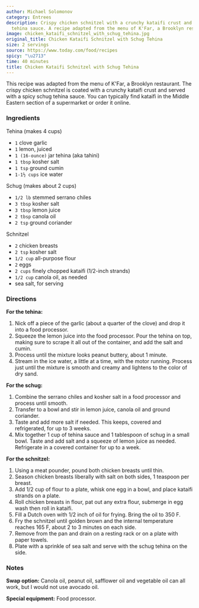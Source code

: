 ```yaml
---
author: Michael Solomonov
category: Entrees
description: Crispy chicken schnitzel with a crunchy kataifi crust and a spicy schug
  tehina sauce. A recipe adapted from the menu of K'Far, a Brooklyn restaurant.
image: chicken_kataifi_schnitzel_with_schug_tehina.jpg
original_title: Chicken Kataifi Schnitzel with Schug Tehina
size: 2 servings
source: https://www.today.com/food/recipes
spicy: "\u2713"
time: 40 minutes
title: Chicken Kataifi Schnitzel with Schug Tehina
---
```

This recipe was adapted from the menu of K'Far, a Brooklyn restaurant. The crispy chicken schnitzel is coated with a crunchy kataifi crust and served with a spicy schug tehina sauce. You can typically find kataifi in the Middle Eastern section of a supermarket or order it online.

### Ingredients

Tehina (makes 4 cups)
* `1` clove garlic 
* `1` lemon, juiced 
* `1 (16-ounce)` jar tehina (aka tahini)
* `1 tbsp` kosher salt
* `1 tsp` ground cumin 
* `1-1½ cups` ice water 

Schug (makes about 2 cups)
* `1/2 lb` stemmed serrano chiles 
* `3 tbsp` kosher salt 
* `3 tbsp` lemon juice 
* `2 tbsp` canola oil 
* `2 tsp` ground coriander 

Schnitzel
* `2` chicken breasts 
* `2 tsp` kosher salt 
* `1/2 cup` all-purpose flour 
* `2` eggs
* `2 cups` finely chopped kataifi (1/2-inch strands) 
* `1/2 cup` canola oil, as needed 
*  sea salt, for serving

### Directions

**For the tehina:**
1. Nick off a piece of the garlic (about a quarter of the clove) and drop it into a food processor.
2. Squeeze the lemon juice into the food processor. Pour the tehina on top, making sure to scrape it all out of the container, and add the salt and cumin.
3. Process until the mixture looks peanut buttery, about 1 minute.
4. Stream in the ice water, a little at a time, with the motor running. Process just until the mixture is smooth and creamy and lightens to the color of dry sand.

**For the schug:**
1. Combine the serrano chiles and kosher salt in a food processor and process until smooth.
2. Transfer to a bowl and stir in lemon juice, canola oil and ground coriander.
3. Taste and add more salt if needed. This keeps, covered and refrigerated, for up to 3 weeks.
4. Mix together 1 cup of tehina sauce and 1 tablespoon of schug in a small bowl. Taste and add salt and a squeeze of lemon juice as needed. Refrigerate in a covered container for up to a week.

**For the schnitzel:**
1. Using a meat pounder, pound both chicken breasts until thin.
2. Season chicken breasts liberally with salt on both sides, 1 teaspoon per breast.
3. Add 1/2 cup of flour to a plate, whisk one egg in a bowl, and place kataifi strands on a plate.
4. Roll chicken breasts in flour, pat out any extra flour, submerge in egg wash then roll in kataifi.
5. Fill a Dutch oven with 1/2 inch of oil for frying. Bring the oil to 350 F.
6. Fry the schnitzel until golden brown and the internal temperature reaches 165 F, about 2 to 3 minutes on each side.
7. Remove from the pan and drain on a resting rack or on a plate with paper towels.
8. Plate with a sprinkle of sea salt and serve with the schug tehina on the side.

### Notes

**Swap option:** Canola oil, peanut oil, safflower oil and vegetable oil can all work, but I would not use avocado oil.

**Special equipment:** Food processor.